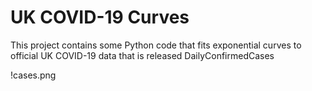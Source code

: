 # UK COVID-19 Curves

This project contains some Python code that fits exponential curves to
official UK COVID-19 data that is released DailyConfirmedCases

!cases.png
